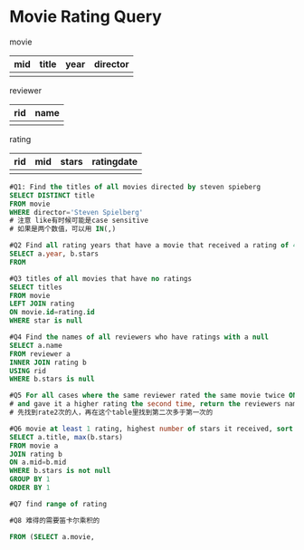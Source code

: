 # Movie Rating Query

movie

| mid | title | year | director |
| :--- | :--- | :--- | :--- |
|  |  |  |  |

reviewer

| rid | name |
| :--- | :--- |
|  |  |

rating

| rid | mid | stars | ratingdate |
| :--- | :--- | :--- | :--- |
|  |  |  |  |

```sql
#Q1: Find the titles of all movies directed by steven spieberg
SELECT DISTINCT title
FROM movie
WHERE director='Steven Spielberg'
# 注意 like有时候可能是case sensitive 
# 如果是两个数值，可以用 IN(,)

#Q2 Find all rating years that have a movie that received a rating of 4/5, and sort them in increasing order
SELECT a.year, b.stars
FROM 

#Q3 titles of all movies that have no ratings
SELECT titles
FROM movie
LEFT JOIN rating 
ON movie.id=rating.id
WHERE star is null

#Q4 Find the names of all reviewers who have ratings with a null
SELECT a.name
FROM reviewer a
INNER JOIN rating b
USING rid
WHERE b.stars is null

#Q5 For all cases where the same reviewer rated the same movie twice ONLY
# and gave it a higher rating the second time, return the reviewers name and the title of the movie. 
# 先找到rate2次的人，再在这个table里找到第二次多于第一次的

#Q6 movie at least 1 rating, highest number of stars it received, sort by movie table
SELECT a.title, max(b.stars)
FROM movie a
JOIN rating b
ON a.mid=b.mid
WHERE b.stars is not null
GROUP BY 1
ORDER BY 1

#Q7 find range of rating 

#Q8 难得的需要笛卡尔乘积的

FROM (SELECT a.movie,
```



